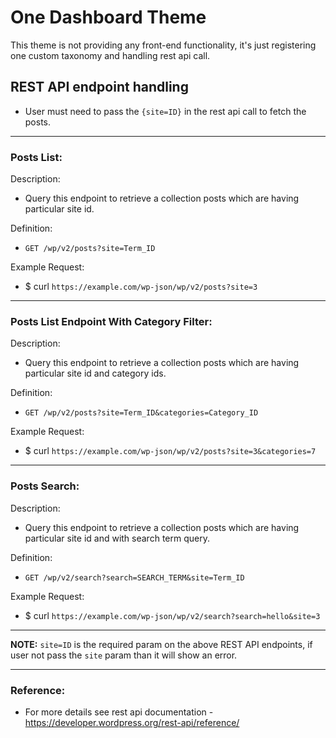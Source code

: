 # One Dashboard Theme
This theme is not providing any front-end functionality, it's just registering one custom taxonomy and handling rest api call.

## REST API  endpoint handling

- User must need to pass the `{site=ID}` in the rest api call to fetch the posts.

-----------

### Posts List:

Description:
- Query this endpoint to retrieve a collection posts which are having particular site id.
   
Definition: 
- `GET /wp/v2/posts?site=Term_ID`

Example Request:
- $ curl `https://example.com/wp-json/wp/v2/posts?site=3`

-----------

### Posts List Endpoint With Category Filter:

Description:
- Query this endpoint to retrieve a collection posts which are having particular site id and category ids.

Definition:
- `GET /wp/v2/posts?site=Term_ID&categories=Category_ID`

Example Request:
- $ curl `https://example.com/wp-json/wp/v2/posts?site=3&categories=7`

-----------

### Posts Search:

Description:
- Query this endpoint to retrieve a collection posts which are having particular site id and with search term query.

Definition:
- `GET /wp/v2/search?search=SEARCH_TERM&site=Term_ID`

Example Request:
- $ curl `https://example.com/wp-json/wp/v2/search?search=hello&site=3`

-----------

**NOTE:** `site=ID` is the required param on the above REST API endpoints, if user not pass the `site` param than it will show an error.

-----------

### Reference:
- For more details see rest api documentation - https://developer.wordpress.org/rest-api/reference/
